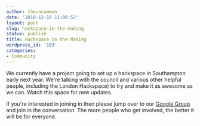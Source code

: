 ```yaml
---
author: theuncommon
date: '2010-12-10 11:00:52'
layout: post
slug: hackspace-in-the-making
status: publish
title: Hackspace in the Making
wordpress_id: '103'
categories:
- Community
---
```



We currently have a project going to set up a hackspace in Southampton
early next year. We're talking with the council and various other
helpful people, including the London Hackspace) to try and make it as
awesome as we can. Watch this space for new updates.

If you're interested in joining in then please jump over to our 
[Google Group](http://groups.google.com/group/southackton) and join in the
conversation. The more people who get involved, the better it will be
for everyone.
